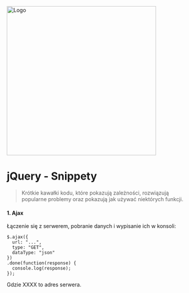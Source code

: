 <img alt="Logo" src="http://coderslab.pl/svg/logo-coderslab.svg" width="400">

# jQuery - Snippety
> Krótkie kawałki kodu, które pokazują zależności, rozwiązują popularne problemy oraz pokazują jak używać niektórych funkcji.


#### 1. Ajax

Łączenie się z serwerem, pobranie danych i wypisanie ich w konsoli:

```
$.ajax({
  url: "...",
  type: "GET",
  dataType: "json"
})
.done(function(response) {
  console.log(response);
});
```
Gdzie XXXX to adres serwera.
